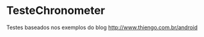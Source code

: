 TesteChronometer
================
Testes baseados nos exemplos do blog http://www.thiengo.com.br/android
